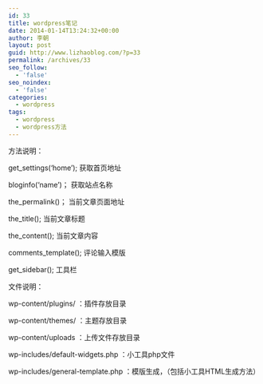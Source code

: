 ```yaml
---
id: 33
title: wordpress笔记
date: 2014-01-14T13:24:32+00:00
author: 李朝
layout: post
guid: http://www.lizhaoblog.com/?p=33
permalink: /archives/33
seo_follow:
  - 'false'
seo_noindex:
  - 'false'
categories:
  - wordpress
tags:
  - wordpress
  - wordpress方法
---
```

方法说明：
  
get_settings(&#8216;home&#8217;); 获取首页地址
  
bloginfo(&#8216;name&#8217;)； 获取站点名称
  
the_permalink()； 当前文章页面地址
  
the_title(); 当前文章标题
  
the_content(); 当前文章内容
  
comments_template(); 评论输入模版
  
get_sidebar(); 工具栏

文件说明：
  
wp-content/plugins/ ：插件存放目录
  
wp-content/themes/ ：主题存放目录
  
wp-content/uploads ：上传文件存放目录
  
wp-includes/default-widgets.php ：小工具php文件
  
wp-includes/general-template.php ：模版生成，（包括小工具HTML生成方法）